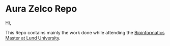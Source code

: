 # Aura Zelco Repo

Hi,

This Repo contains mainly the work done while attending the [Bioinformatics Master at Lund University](https://www.biology.lu.se/education/masters-degree-programmes/masters-programme-bioinformatics).  
